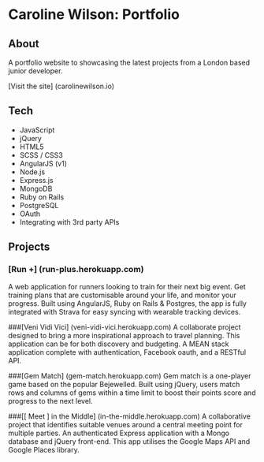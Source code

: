 # Caroline Wilson: Portfolio 

## About
A portfolio website to showcasing the latest projects from a London based junior developer.

[Visit the site] (carolinewilson.io)

## Tech

* JavaScript
* jQuery
* HTML5
* SCSS / CSS3
* AngularJS (v1)
* Node.js
* Express.js
* MongoDB
* Ruby on Rails
* PostgreSQL 
* OAuth 
* Integrating with 3rd party APIs

## Projects

### [Run +] (run-plus.herokuapp.com) 
A web application for runners looking to train for their next big event. Get training plans that are customisable around your life, and monitor your progress. Built using AngularJS, Ruby on Rails & Postgres, the app is fully integrated with Strava for easy syncing with wearable tracking devices.

###[Veni Vidi Vici] (veni-vidi-vici.herokuapp.com) 
A collaborate project designed to bring a more inspirational approach to travel planning. This application can be for both discovery and budgeting. A MEAN stack application complete with authentication, Facebook oauth, and a RESTful API.

###[Gem Match] (gem-match.herokuapp.com) 
Gem match is a one-player game based on the popular Bejewelled. Built using jQuery, users match rows and columns of gems within a time limit to boost their points score and progress to the next level.

###[[ Meet ] in the Middle] (in-the-middle.herokuapp.com)
A collaborative project that identifies suitable venues around a central meeting point for multiple parties. An authenticated Express application with a Mongo database and jQuery front-end. This app utilises the Google Maps API and Google Places library.